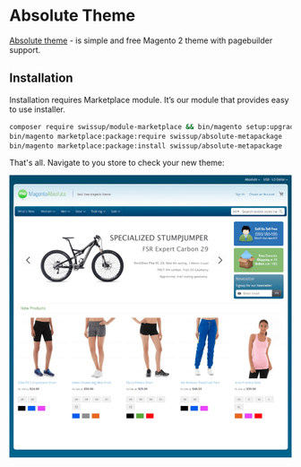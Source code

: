 # Absolute Theme

[Absolute theme](https://github.com/swissup/theme-frontend-absolute) - is simple and free 
Magento 2 theme with pagebuilder support.

## Installation

Installation requires Marketplace module. It’s our module that provides easy to
use installer.

```bash
composer require swissup/module-marketplace && bin/magento setup:upgrade
bin/magento marketplace:package:require swissup/absolute-metapackage
bin/magento marketplace:package:install swissup/absolute-metapackage
```

That's all. Navigate to you store to check your new theme:

![Homepage Screenshot](https://raw.githubusercontent.com/swissup/theme-frontend-absolute/master/media/preview.png)
